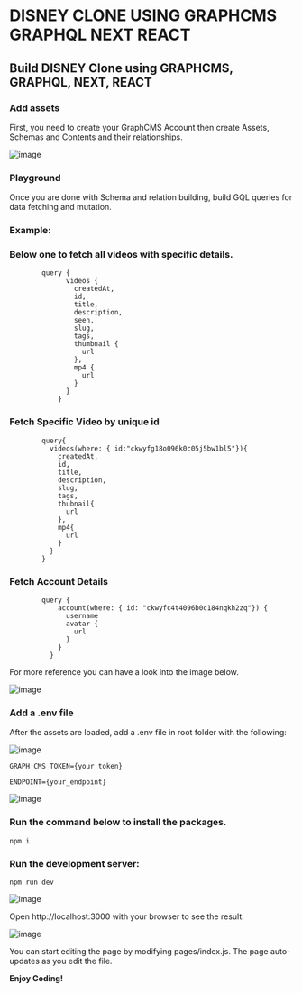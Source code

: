 # DISNEY CLONE USING GRAPHCMS GRAPHQL NEXT REACT
## Build DISNEY Clone using GRAPHCMS, GRAPHQL, NEXT, REACT

### Add assets
First, you need to create your GraphCMS Account then create Assets, Schemas and Contents and their relationships.

![image](https://user-images.githubusercontent.com/8361967/145436231-6fa3ce18-430a-4ff0-9139-9d68e009ccbe.png)

### Playground

Once you are done with Schema and relation building, build  GQL queries for data fetching and mutation.

### Example: 

### Below one to fetch all videos with specific details.

            query {
                  videos {
                    createdAt,
                    id,
                    title,
                    description,
                    seen,
                    slug,
                    tags,
                    thumbnail {
                      url
                    },
                    mp4 {
                      url
                    }
                  }
                }
                
### Fetch Specific Video by unique id

            query{
              videos(where: { id:"ckwyfg18o096k0c05j5bw1bl5"}){
                createdAt,
                id,
                title,
                description,
                slug,
                tags,
                thubnail{
                  url
                },
                mp4{
                  url
                }
              }
            }
                
### Fetch Account Details

            query {
                account(where: { id: "ckwyfc4t4096b0c184nqkh2zq"}) { 
                  username
                  avatar {
                    url
                  }
                }
              }

For more reference you can have a look into the image below.

![image](https://user-images.githubusercontent.com/8361967/145438884-1f4948a7-a786-4881-99bb-88b6a6e6adec.png)



### Add a .env file

After the assets are loaded, add a .env file in root folder with the following:

![image](https://user-images.githubusercontent.com/8361967/145437044-5a64ddd8-1a5f-475f-962a-b40e0d4626b8.png)

    GRAPH_CMS_TOKEN={your_token}

    ENDPOINT={your_endpoint}

![image](https://user-images.githubusercontent.com/8361967/145436729-8ea993df-e10a-4bce-92af-e8043269a405.png)
 


### Run the command below to install the packages.

    npm i


### Run the development server:

    npm run dev
 
 
  ![image](https://user-images.githubusercontent.com/8361967/145437311-7926b265-6fb9-406d-9b40-cad5e5508c4a.png)  
 


 
Open http://localhost:3000 with your browser to see the result.

![image](https://user-images.githubusercontent.com/8361967/145438318-62b43392-7844-492e-a9e2-4fd683fc4329.png)


You can start editing the page by modifying pages/index.js. The page auto-updates as you edit the file.


**Enjoy Coding!**



